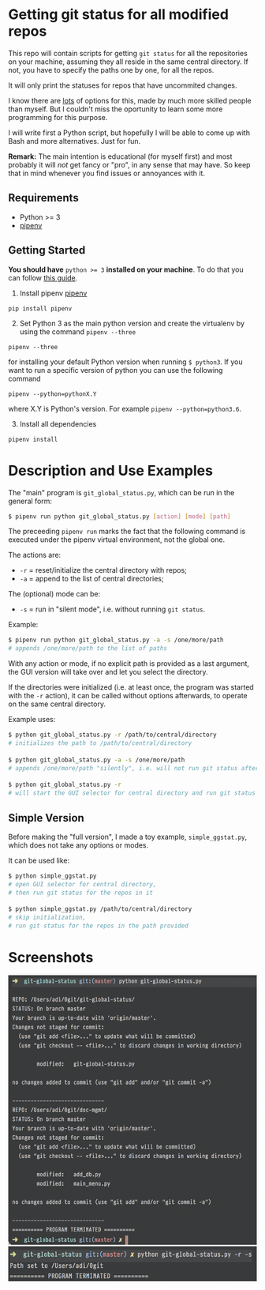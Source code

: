 # Getting git status for all modified repos
This repo will contain scripts for getting `git status` for all the repositories on your machine, assuming they all reside in the same central directory. If not, you have to specify the paths one by one, for all the repos.

It will only print the statuses for repos that have uncommited changes.

I know there are [lots](https://stackoverflow.com/questions/18757843/git-status-over-all-repos#18760535) of options for this, made by much more skilled people than myself. But I couldn't miss the oportunity to learn some more programming for this purpose.

I will write first a Python script, but hopefully I will be able to come up with Bash and more alternatives. Just for fun.

**Remark:** The main intention is educational (for myself first) and most probably it will *not* get fancy or "pro", in any sense that may have. So keep that in mind whenever you find issues or annoyances with it.


## Requirements
- Python >= 3
- [pipenv](http://docs.pipenv.org/en/latest/#)

## Getting Started

**You should have** `python >= 3` **installed on your machine**. To do that you can follow [this guide]( http://docs.python-guide.org/en/latest/starting/install3/osx/#install3-osx).

1. Install pipenv [pipenv](http://docs.pipenv.org/en/latest/)

``` 
pip install pipenv
```

2. Set Python 3 as the main python version and create the virtualenv by using the command `pipenv --three`

``` 
pipenv --three
```

for installing your default Python version when running `$ python3`.
If you want to run a specific version of python you can use the following command

```
pipenv --python=pythonX.Y
```

where X.Y is Python's version.
For example `pipenv --python=python3.6`.

3. Install all dependencies

```
pipenv install
```

# Description and Use Examples
The "main" program is `git_global_status.py`, which can be run in the general form:

```bash
$ pipenv run python git_global_status.py [action] [mode] [path]
```

The preceeding `pipenv run` marks the fact that the following command is executed under the 
pipenv virtual environment, not the global one. 

The actions are:
- `-r` = reset/initialize the central directory with repos;
- `-a` = append to the list of central directories;

The (optional) mode can be:
- `-s` = run in "silent mode", i.e. without running `git status`.

Example:

```bash
$ pipenv run python git_global_status.py -a -s /one/more/path
# appends /one/more/path to the list of paths
```

With any action or mode, if no explicit path is provided as a last argument, the GUI version will take over and let you select the directory.

If the directories were initialized (i.e. at least once, the program was started with the `-r` action), it can be called without options afterwards, to operate on the same central directory.

Example uses:

```bash
$ python git_global_status.py -r /path/to/central/directory
# initializes the path to /path/to/central/directory

$ python git_global_status.py -a -s /one/more/path
# appends /one/more/path "silently", i.e. will not run git status after

$ python git_global_status.py -r
# will start the GUI selector for central directory and run git status for all the repos in it
```

## Simple Version
Before making the "full version", I made a toy example, `simple_ggstat.py`, which does not take any options or modes.

It can be used like:

```bash
$ python simple_ggstat.py
# open GUI selector for central directory,
# then run git status for the repos in it

$ python simple_ggstat.py /path/to/central/directory
# skip initialization,
# run git status for the repos in the path provided
```


# Screenshots
![Screenshot in action](/scratch/git-global-status.png?raw=true "Program in action")
![Screenshot -rs](/scratch/ggstat-rs.png?raw=true "Silently set path")
